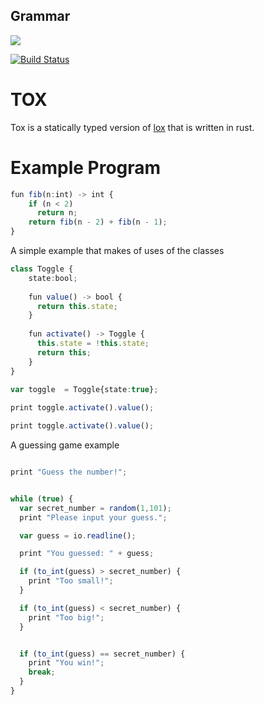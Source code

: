 ## Grammar
[![](https://tokei.rs/b1/github/lapz/lexer)](https://github.com/lapz/tox)

[![Build Status](https://travis-ci.org/Lapz/lexer.svg?branch=master)](https://travis-ci.org/Lapz/tox)
# TOX

Tox is a statically typed version of [lox](http://www.craftinginterpreters.com) that is written in rust.

# Example Program

```ts 
fun fib(n:int) -> int {
    if (n < 2) 
      return n;
    return fib(n - 2) + fib(n - 1);
}
```

A simple example that makes of uses of the classes

```ts
class Toggle {
    state:bool;
  
    fun value() -> bool {
      return this.state;
    }
  
    fun activate() -> Toggle {
      this.state = !this.state;
      return this;
    }
}
  
var toggle  = Toggle{state:true};

print toggle.activate().value();

print toggle.activate().value();
```

A guessing game example 

```ts

print "Guess the number!";


while (true) {
  var secret_number = random(1,101);
  print "Please input your guess.";

  var guess = io.readline();

  print "You guessed: " + guess;

  if (to_int(guess) > secret_number) {
    print "Too small!";
  }

  if (to_int(guess) < secret_number) {
    print "Too big!";
  }


  if (to_int(guess) == secret_number) {
    print "You win!";
    break;
  }
}

```
